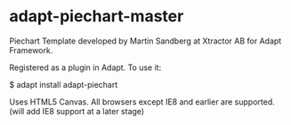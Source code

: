 adapt-piechart-master
=====================

Piechart Template developed by Martin Sandberg at Xtractor AB for Adapt Framework.

Registered as a plugin in Adapt. To use it:  

$ adapt install adapt-piechart

Uses HTML5 Canvas. All browsers except IE8 and earlier are supported. (will add IE8 support at a later stage) 
